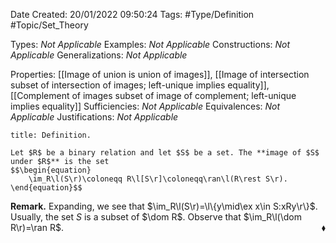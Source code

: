 <div class="topSpace"></div>

Date Created: 20/01/2022 09:50:24
Tags: #Type/Definition #Topic/Set_Theory

Types: _Not Applicable_
Examples: _Not Applicable_ 
Constructions: _Not Applicable_
Generalizations: _Not Applicable_

Properties: [[Image of union is union of images]], [[Image of intersection subset of intersection of images; left-unique implies equality]], [[Complement of images subset of image of complement; left-unique implies equality]]
Sufficiencies: _Not Applicable_
Equivalences: _Not Applicable_
Justifications: _Not Applicable_

``` ad-Definition
title: Definition.

Let $R$ be a binary relation and let $S$ be a set. The **image of $S$ under $R$** is the set
$$\begin{equation}
    \im_R\l(S\r)\coloneqq R\l[S\r]\coloneqq\ran\l(R\rest S\r).
\end{equation}$$

```

**Remark.** Expanding, we see that $\im_R\l(S\r)=\l\{y\mid\ex x\in S:xRy\r\}$. Usually, the set $S$ is a subset of $\dom R$. Observe that $\im_R\l(\dom R\r)=\ran R$.<span style="float:right;">$\blacklozenge$</span>
